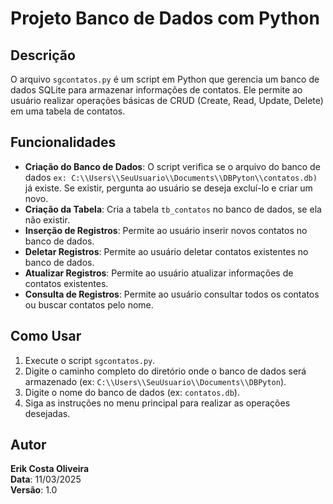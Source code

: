 # Projeto Banco de Dados com Python

## Descrição
O arquivo `sgcontatos.py` é um script em Python que gerencia um banco de dados SQLite para armazenar informações de contatos. Ele permite ao usuário realizar operações básicas de CRUD (Create, Read, Update, Delete) em uma tabela de contatos.

## Funcionalidades
- **Criação do Banco de Dados**: O script verifica se o arquivo do banco de dados `ex: C:\\Users\\SeuUsuario\\Documents\\DBPyton\\contatos.db)` já existe. Se existir, pergunta ao usuário se deseja excluí-lo e criar um novo.
- **Criação da Tabela**: Cria a tabela `tb_contatos` no banco de dados, se ela não existir.
- **Inserção de Registros**: Permite ao usuário inserir novos contatos no banco de dados.
- **Deletar Registros**: Permite ao usuário deletar contatos existentes no banco de dados.
- **Atualizar Registros**: Permite ao usuário atualizar informações de contatos existentes.
- **Consulta de Registros**: Permite ao usuário consultar todos os contatos ou buscar contatos pelo nome.

## Como Usar
1. Execute o script `sgcontatos.py`.
2. Digite o caminho completo do diretório onde o banco de dados será armazenado (ex: `C:\\Users\\SeuUsuario\\Documents\\DBPyton`).
3. Digite o nome do banco de dados (ex: `contatos.db`).
4. Siga as instruções no menu principal para realizar as operações desejadas.

## Autor
**Erik Costa Oliveira**  
**Data**: 11/03/2025  
**Versão**: 1.0